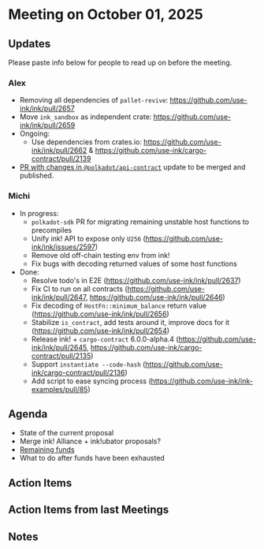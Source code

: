# Meeting on October 01, 2025

## Updates
Please paste info below for people to read up on before the meeting.

### Alex
- Removing all dependencies of `pallet-revive`: https://github.com/use-ink/ink/pull/2657
- Move `ink_sandbox` as independent crate: https://github.com/use-ink/ink/pull/2659
- Ongoing:
    - Use dependencies from crates.io: https://github.com/use-ink/ink/pull/2662 & https://github.com/use-ink/cargo-contract/pull/2139
- [PR with changes in `@polkadot/api-contract`](https://github.com/polkadot-js/api/pull/6210) update to be merged and published.

### Michi
- In progress:
  - `polkadot-sdk` PR for migrating remaining unstable host functions to precompiles
  - Unify ink! API to expose only `U256` (https://github.com/use-ink/ink/issues/2597)
  - Remove old off-chain testing env from ink!
  - Fix bugs with decoding returned values of some host functions
- Done:
  - Resolve todo's in E2E (https://github.com/use-ink/ink/pull/2637)
  - Fix CI to run on all contracts (https://github.com/use-ink/ink/pull/2647, https://github.com/use-ink/ink/pull/2646)
  - Fix decoding of `HostFn::minimum_balance` return value (https://github.com/use-ink/ink/pull/2656)
  - Stabilize `is_contract`, add tests around it, improve docs for it (https://github.com/use-ink/ink/pull/2654)
  - Release ink! + `cargo-contract` 6.0.0-alpha.4 (https://github.com/use-ink/ink/pull/2645, https://github.com/use-ink/cargo-contract/pull/2135)
  - Support `instantiate --code-hash` (https://github.com/use-ink/cargo-contract/pull/2136)
  - Add script to ease syncing process (https://github.com/use-ink/ink-examples/pull/85)

## Agenda
- State of the current proposal
- Merge ink! Alliance + ink!ubator proposals?
- [Remaining funds](https://assethub-polkadot.subscan.io/account/122izuBjb4jxdQcwbQZLCHSMDLZLzWZS2grTME5ihpDm7Shm)
- What to do after funds have been exhausted

## Action Items

## Action Items from last Meetings

## Notes
